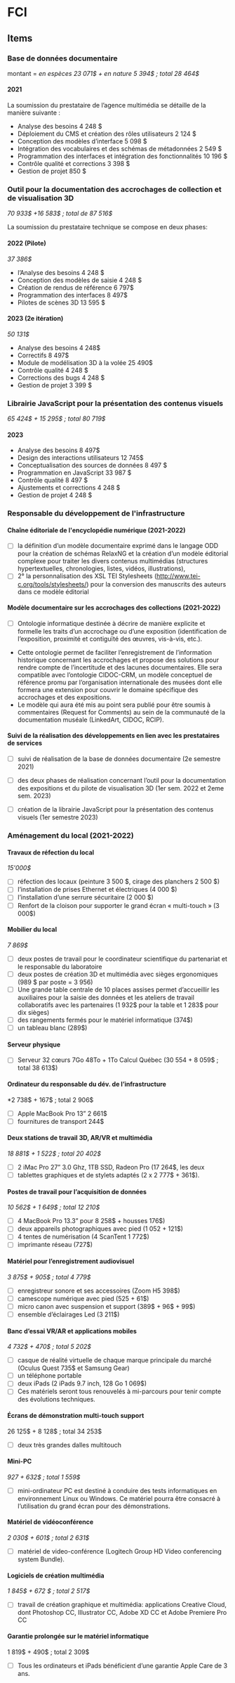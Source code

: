  # FCI 





## Items 

### Base de données documentaire  

montant = *en espèces 23 071$ + en nature 5 394$ ; total 28 464$*

#### 2021 

La soumission du prestataire de l’agence multimédia se détaille de la manière suivante : 

- Analyse des besoins 4 248 $
- Déploiement du CMS et création des rôles utilisateurs 2 124 $
- Conception des modèles d’interface 5 098 $
- Intégration des vocabulaires et des schémas de métadonnées 2 549 $
- Programmation des interfaces et intégration des fonctionnalités 10 196 $
- Contrôle qualité et corrections 3 398 $
- Gestion de projet 850 $



### Outil pour la documentation des accrochages de collection et de visualisation 3D

*70 933$ +16 583$ ; total de 87 516$*

La soumission du prestataire technique se compose en deux phases: 

#### 2022 (Pilote)

*37 386$*

- l’Analyse des besoins 4 248 $
- Conception des modèles de saisie 4 248 $
- Création de rendus de référence 6 797$
- Programmation des interfaces 8 497$
- Pilotes de scènes 3D 13 595 $

#### 2023 (2e itération)

*50 131$*

- Analyse des besoins 4 248$
- Correctifs 8 497$
- Module de modélisation 3D à la volée 25 490$
- Contrôle qualité 4 248 $
- Corrections des bugs 4 248 $
- Gestion de projet 3 399 $



### Librairie JavaScript pour la présentation des contenus visuels 

*65 424$ + 15 295$ ; total 80 719$*

#### 2023

- Analyse des besoins 8 497$
- Design des interactions utilisateurs 12 745$
- Conceptualisation des sources de données 8 497 $
- Programmation en JavaScript 33 987 $
- Contrôle qualité 8 497 $
- Ajustements et corrections 4 248 $
- Gestion de projet 4 248 $

#### 

### Responsable du développement de l'infrastructure

#### Chaîne éditoriale de l'encyclopédie numérique (2021-2022)

- [ ] la définition d’un modèle documentaire exprimé dans le langage ODD pour la création
  de schémas RelaxNG et la création d’un modèle éditorial complexe pour traiter les divers
  contenus multimédias (structures hypertextuelles, chronologies, listes, vidéos, illustrations),
- [ ] 2° la personnalisation des XSL TEI Stylesheets (http://www.tei-c.org/tools/stylesheets/)
  pour la conversion des manuscrits des auteurs dans ce modèle éditorial

#### Modèle documentaire sur les accrochages des collections (2021-2022)

- [ ] Ontologie informatique destinée à décrire de manière explicite et formelle les traits d’un accrochage ou d’une exposition (identification de l’exposition, proximité et contiguïté des œuvres, vis-à-vis, etc.).

- Cette ontologie permet de faciliter l’enregistrement de l’information historique concernant les accrochages et propose des solutions pour rendre compte de l’incertitude et des lacunes documentaires. Elle sera compatible avec l’ontologie CIDOC-CRM, un modèle conceptuel de référence promu par l’organisation internationale des musées dont elle formera une extension pour couvrir le domaine spécifique des accrochages et des expositions.
- Le modèle qui aura été mis au point sera publié pour être soumis à commentaires (Request for
  Comments) au sein de la communauté de la documentation muséale (LinkedArt, CIDOC, RCIP).

#### Suivi de la réalisation des développements en lien avec les prestataires de services

- [ ] suivi de réalisation de la base de données documentaire (2e semestre 2021)
- [ ] des deux phases de réalisation concernant l’outil pour la documentation des expositions et du pilote de visualisation 3D (1er sem. 2022 et 2eme sem. 2023)
- [ ] création de la librairie JavaScript pour la présentation des contenus visuels (1er semestre 2023) 



### Aménagement du local (2021-2022)

#### Travaux de réfection du local 

*15'000$*

- [ ] réfection des locaux (peinture 3 500 $, cirage des planchers 2 500 $)
- [ ] l’installation de prises Ethernet et électriques (4 000 $) 
- [ ] l’installation d’une serrure sécuritaire (2 000 $)
- [ ] Renfort de la cloison pour supporter le grand écran « multi-touch » (3 000$) 

#### Mobilier du local 

*7 869$*

- [ ] deux postes de travail pour le coordinateur scientifique du partenariat et le responsable du laboratoire
- [ ] deux postes de création 3D et multimédia avec sièges ergonomiques (989 $ par poste = 3 956)
- [ ] Une grande table centrale de 10 places assises permet d’accueillir les auxiliaires pour la saisie des données et les
  ateliers de travail collaboratifs avec les partenaires (1 932$ pour la table et 1 283$ pour dix sièges)
- [ ] des rangements fermés pour le matériel informatique (374$)
- [ ] un tableau blanc (289$)

#### Serveur physique 

- [ ] Serveur 32 cœurs 7Go 48To + 1To Calcul Québec (30 554 + 8 059$ ; total 38 613$)

#### Ordinateur du responsable du dév. de l’infrastructure

*2 738$ + 167$ ; total 2 906$

- [ ] Apple MacBook Pro 13” 2 661$ 
- [ ] fournitures de transport 244$

#### Deux stations de travail 3D, AR/VR et multimédia

*18 881$ + 1 522$ ; total 20 402$*

- [ ] 2 iMac Pro 27” 3.0 Ghz, 1TB SSD, Radeon Pro (17 264$, les deux
- [ ] tablettes graphiques et de stylets adaptés (2 x 2 777$ + 361$).

#### Postes de travail pour l’acquisition de données 

*10 562$ + 1 649$ ; total 12 210$*

- [ ] 4 MacBook Pro 13.3” pour 8 258$ + housses 176$)
- [ ] deux appareils photographiques avec pied (1 052 + 121$)
- [ ] 4 tentes de numérisation (4 ScanTent 1 772$)
- [ ] imprimante réseau (727$)

#### Matériel pour l’enregistrement audiovisuel 

*3 875$ + 905$ ; total 4 779$*

- [ ] enregistreur sonore et ses accessoires (Zoom H5 398$)
- [ ] camescope numérique avec pied (525 + 61$)
- [ ] micro canon avec suspension et support (389$ + 96$ + 99$) 
- [ ] ensemble d’éclairages Led (3 211$)

#### Banc d’essai VR/AR et applications mobiles

*4 732$ + 470$ ; total 5 202$*

- [ ] casque de réalité virtuelle de chaque marque principale du marché (Oculus Quest 735$ et Samsung Gear) 
- [ ] un téléphone portable
- [ ] deux iPads (2 iPads 9.7 inch, 128 Go 1 069$)
- [ ] Ces matériels seront tous renouvelés à mi-parcours pour tenir compte des évolutions techniques.

#### Écrans de démonstration multi-touch support 

26 125$ + 8 128$ ; total 34 253$

- [ ] deux très grandes dalles multitouch 

#### Mini-PC

*927 + 632$ ; total 1 559$*

- [ ] mini-ordinateur PC est destiné à conduire des tests informatiques en environnement Linux ou
  Windows. Ce matériel pourra être consacré à l’utilisation du grand écran pour des démonstrations.

#### Matériel de vidéoconférence 

*2 030$ + 601$ ; total 2 631$*

- [ ] matériel de video-conférence (Logitech Group HD Video conferencing system Bundle).

#### Logiciels de création multimédia 

*1 845$ + 672 $ ; total 2 517$*

- [ ] travail de création graphique et multimédia: applications Creative Cloud, dont Photoshop CC, Illustrator CC, Adobe XD CC et Adobe Premiere Pro CC

#### Garantie prolongée sur le matériel informatique 

1 819$ + 490$ ; total 2 309$

- [ ] Tous les ordinateurs et iPads bénéficient d’une garantie Apple Care de 3 ans.

